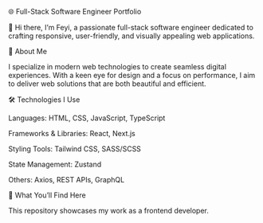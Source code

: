 🌐 Full-Stack Software Engineer Portfolio

👋 Hi there, I’m Feyi, a passionate full-stack software engineer dedicated to crafting responsive, user-friendly, and visually appealing web applications.


🚀 About Me

I specialize in modern web technologies to create seamless digital experiences. With a keen eye for design and a focus on performance, I aim to deliver web solutions that are both beautiful and efficient.


🛠️ Technologies I Use

Languages: HTML, CSS, JavaScript, TypeScript

Frameworks & Libraries: React, Next.js

Styling Tools: Tailwind CSS, SASS/SCSS

State Management: Zustand

Others: Axios, REST APIs, GraphQL


📂 What You’ll Find Here

This repository showcases my work as a frontend developer.

<!---
feyi-akinola/feyi-akinola is a ✨ special ✨ repository because its `README.md` (this file) appears on your GitHub profile.
You can click the Preview link to take a look at your changes.
--->
